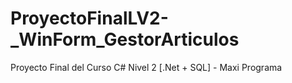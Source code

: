 # ProyectoFinalLV2-_WinForm_GestorArticulos
Proyecto Final del Curso C# Nivel 2 [.Net + SQL] - Maxi Programa
